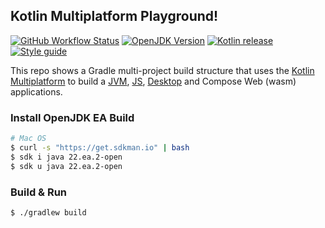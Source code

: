 Kotlin Multiplatform Playground!
----------

[![GitHub Workflow Status][gha_badge]][gha_url]
[![OpenJDK Version][java_img]][java_url]
[![Kotlin release][kt_img]][kt_url]
[![Style guide][ktfmt_img]][ktfmt_url]

This repo shows a Gradle multi-project build structure that uses the [Kotlin Multiplatform][Kotlin Multiplatform] to
build a [JVM][Kotlin-JVM], [JS][Kotlin-JS], [Desktop][Compose-Multiplatform] and Compose Web (wasm) applications.

### Install OpenJDK EA Build

```bash
# Mac OS
$ curl -s "https://get.sdkman.io" | bash
$ sdk i java 22.ea.2-open
$ sdk u java 22.ea.2-open
```

### Build & Run

```bash
$ ./gradlew build
```

<!-- Badges -->

[java_url]: https://jdk.java.net/22/

[java_img]: https://img.shields.io/badge/OpenJDK-22-ea791d?logo=java&style=for-the-badge&logoColor=ea791d

[kt_url]: https://github.com/JetBrains/kotlin/releases/latest

[kt_img]: https://img.shields.io/github/v/release/Jetbrains/kotlin?include_prereleases&color=7f53ff&label=Kotlin&logo=kotlin&logoColor=7f53ff&style=for-the-badge

[gha_url]: https://github.com/sureshg/kotlin-mpp-playground/actions/workflows/build.yml

[gha_badge]: https://img.shields.io/github/actions/workflow/status/sureshg/kotlin-mpp-playground/build.yml?branch=main&color=green&label=Build&logo=Github-Actions&logoColor=green&style=for-the-badge

[sty_url]: https://kotlinlang.org/docs/coding-conventions.html

[sty_img]: https://img.shields.io/badge/style-Kotlin--Official-40c4ff.svg?style=for-the-badge&logo=kotlin&logoColor=40c4ff

[ktfmt_url]: https://github.com/facebookincubator/ktfmt#ktfmt

[ktfmt_img]: https://img.shields.io/badge/code%20style-%E2%9D%A4-FF4081.svg?logo=kotlin&style=for-the-badge&logoColor=FF4081

[Kotlin Multiplatform DSL]: https://kotlinlang.org/docs/multiplatform-dsl-reference.html

[Kotlin Multiplatform]: https://kotlinlang.org/docs/multiplatform.html

[Kotlin-JVM]: https://kotlinlang.org/docs/jvm-get-started.html

[Kotlin-JS]: https://kotlinlang.org/docs/js-project-setup.html

[Compose-Multiplatform]: https://github.com/JetBrains/compose-multiplatform
